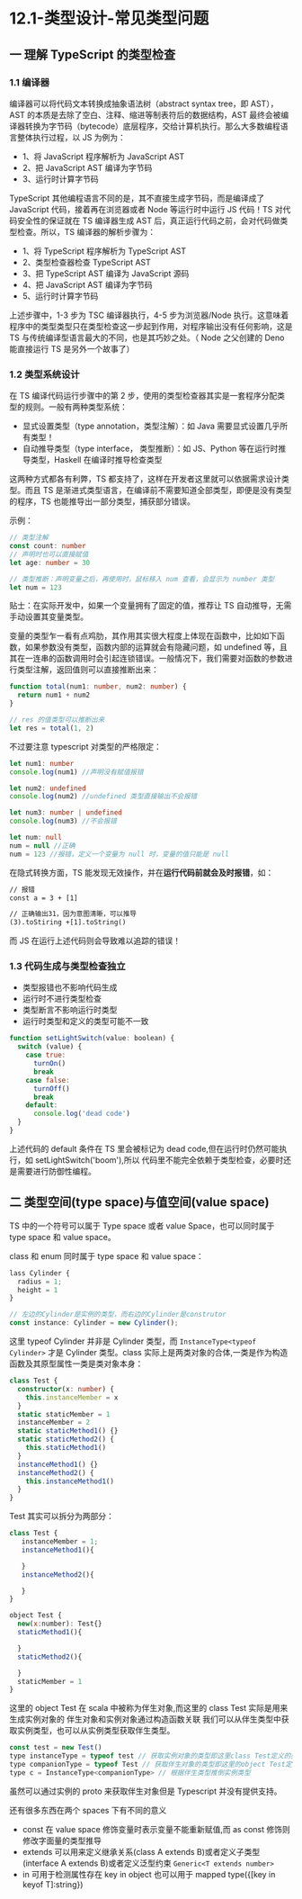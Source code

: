 # 12.1-类型设计-常见类型问题

## 一 理解 TypeScript 的类型检查

### 1.1 编译器

编译器可以将代码文本转换成抽象语法树（abstract syntax tree，即 AST），AST 的本质是去除了空白、注释、缩进等制表符后的数据结构，AST 最终会被编译器转换为字节码（bytecode）底层程序，交给计算机执行。那么大多数编程语言整体执行过程，以 JS 为例为：

- 1、将 JavaScript 程序解析为 JavaScript AST
- 2、把 JavaScript AST 编译为字节码
- 3、运行时计算字节码

TypeScript 其他编程语言不同的是，其不直接生成字节码，而是编译成了 JavaScript 代码，接着再在浏览器或者 Node 等运行时中运行 JS 代码！TS 对代码安全性的保证就在 TS 编译器生成 AST 后，真正运行代码之前，会对代码做类型检查。所以，TS 编译器的解析步骤为：

- 1、将 TypeScript 程序解析为 TypeScript AST
- 2、类型检查器检查 TypeScript AST
- 3、把 TypeScript AST 编译为 JavaScript 源码
- 4、把 JavaScript AST 编译为字节码
- 5、运行时计算字节码

上述步骤中，1-3 步为 TSC 编译器执行，4-5 步为浏览器/Node 执行。这意味着程序中的类型类型只在类型检查这一步起到作用，对程序输出没有任何影响，这是 TS 与传统编译型语言最大的不同，也是其巧妙之处。（ Node 之父创建的 Deno 能直接运行 TS 是另外一个故事了）

### 1.2 类型系统设计

在 TS 编译代码运行步骤中的第 2 步，使用的类型检查器其实是一套程序分配类型的规则。一般有两种类型系统：

- 显式设置类型（type annotation，类型注解）：如 Java 需要显式设置几乎所有类型！
- 自动推导类型（type interface， 类型推断）：如 JS、Python 等在运行时推导类型，Haskell 在编译时推导检查类型

这两种方式都各有利弊，TS 都支持了，这样在开发者这里就可以依据需求设计类型。而且 TS 是渐进式类型语言，在编译前不需要知道全部类型，即便是没有类型的程序，TS 也能推导出一部分类型，捕获部分错误。

示例：

```ts
// 类型注解
const count: number
// 声明时也可以直接赋值
let age: number = 30

// 类型推断：声明变量之后，再使用时，鼠标移入 num 查看，会显示为 number 类型
let num = 123
```

贴士：在实际开发中，如果一个变量拥有了固定的值，推荐让 TS 自动推导，无需手动设置其变量类型。

变量的类型乍一看有点鸡肋，其作用其实很大程度上体现在函数中，比如如下函数，如果参数没有类型，函数内部的运算就会有隐藏问题，如 undefined 等，且其在一连串的函数调用时会引起连锁错误。一般情况下，我们需要对函数的参数进行类型注解，返回值则可以直接推断出来：

```ts
function total(num1: number, num2: number) {
  return num1 + num2
}

// res 的值类型可以推断出来
let res = total(1, 2)
```

不过要注意 typescript 对类型的严格限定：

```ts
let num1: number
console.log(num1) //声明没有赋值报错

let num2: undefined
console.log(num2) //undefined 类型直接输出不会报错

let num3: number | undefined
console.log(num3) //不会报错

let num: null
num = null //正确
num = 123 //报错，定义一个变量为 null 时，变量的值只能是 null
```

在隐式转换方面，TS 能发现无效操作，并在**运行代码前就会及时报错**，如：

```txt
// 报错
const a = 3 + [1]

// 正确输出31，因为意图清晰，可以推导
(3).toStiring +[1].toString()
```

而 JS 在运行上述代码则会导致难以追踪的错误！

### 1.3 代码生成与类型检查独立

- 类型报错也不影响代码生成
- 运行时不进行类型检查
- 类型断言不影响运行时类型
- 运行时类型和定义的类型可能不一致

```js
function setLightSwitch(value: boolean) {
  switch (value) {
    case true:
      turnOn()
      break
    case false:
      turnOff()
      break
    default:
      console.log('dead code')
  }
}
```

上述代码的 default 条件在 TS 里会被标记为 dead code,但在运行时仍然可能执行，如 setLightSwitch('boom'),所以 代码里不能完全依赖于类型检查，必要时还是需要进行防御性编程。

## 二 类型空间(type space)与值空间(value space)

TS 中的一个符号可以属于 Type space 或者 value Space，也可以同时属于 type space 和 value space。

class 和 enum 同时属于 type space 和 value space：

```ts
lass Cylinder {
  radius = 1;
  height = 1
}

// 左边的Cylinder是实例的类型，而右边的Cylinder是construtor
const instance: Cylinder = new Cylinder();
```

这里 typeof Cylinder 并非是 Cylinder 类型，而 `InstanceType<typeof Cylinder>` 才是 Cylinder 类型。class 实际上是两类对象的合体,一类是作为构造函数及其原型属性一类是类对象本身：

```ts
class Test {
  constructor(x: number) {
    this.instanceMember = x
  }
  static staticMember = 1
  instanceMember = 2
  static staticMethod1() {}
  static staticMethod2() {
    this.staticMethod1()
  }
  instanceMethod1() {}
  instanceMethod2() {
    this.instanceMethod1()
  }
}
```

Test 其实可以拆分为两部分：

```js
class Test {
   instanceMember = 1;
   instanceMethod1(){

   }
   instanceMethod2(){

   }
}

object Test {
  new(x:number): Test{}
  staticMethod1(){

  }
  staticMethod2(){

  }
  staticMember = 1
}
```

这里的 object Test 在 scala 中被称为伴生对象,而这里的 class Test 实际是用来生成实例对象的 伴生对象和实例对象通过构造函数关联 我们可以从伴生类型中获取实例类型，也可以从实例类型获取伴生类型。

```js
const test = new Test()
type instanceType = typeof test // 获取实例对象的类型即这里class Test定义的类型
type companionType = typeof Test // 获取伴生对象的类型即这里的object Test定义的类型
type c = InstanceType<companionType> // 根据伴生类型推倒实例类型
```

虽然可以通过实例的 proto 来获取伴生对象但是 Typescript 并没有提供支持。

还有很多东西在两个 spaces 下有不同的意义

- const 在 value space 修饰变量时表示变量不能重新赋值,而 as const 修饰则修改字面量的类型推导
- extends 可以用来定义继承关系(class A extends B)或者定义子类型(interface A extends B)或者定义泛型约束 `Generic<T extends number>`
- in 可用于检测属性存在 key in object 也可以用于 mapped type({[key in keyof T]:string})
